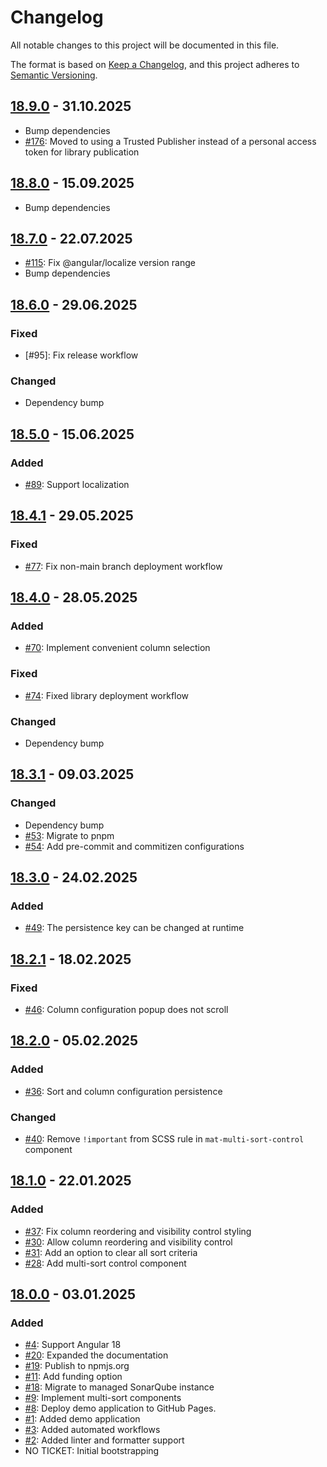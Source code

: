 # Changelog

All notable changes to this project will be documented in this file.

The format is based on [Keep a Changelog](https://keepachangelog.com/en/1.1.0/),
and this project adheres to [Semantic Versioning](https://semver.org/spec/v2.0.0.html).

## [18.9.0] - 31.10.2025

- Bump dependencies
- [#176]: Moved to using a Trusted Publisher instead of a personal access token for library publication

## [18.8.0] - 15.09.2025

- Bump dependencies

## [18.7.0] - 22.07.2025

- [#115]: Fix @angular/localize version range
- Bump dependencies

## [18.6.0] - 29.06.2025

### Fixed

- [#95]: Fix release workflow

### Changed

- Dependency bump

## [18.5.0] - 15.06.2025

### Added

- [#89]: Support localization

## [18.4.1] - 29.05.2025

### Fixed

- [#77]: Fix non-main branch deployment workflow

## [18.4.0] - 28.05.2025

### Added

- [#70]: Implement convenient column selection

### Fixed

- [#74]: Fixed library deployment workflow

### Changed

- Dependency bump

## [18.3.1] - 09.03.2025

### Changed

- Dependency bump
- [#53]: Migrate to pnpm
- [#54]: Add pre-commit and commitizen configurations

## [18.3.0] - 24.02.2025

### Added

- [#49]: The persistence key can be changed at runtime

## [18.2.1] - 18.02.2025

### Fixed

- [#46]: Column configuration popup does not scroll

## [18.2.0] - 05.02.2025

### Added

- [#36]: Sort and column configuration persistence

### Changed

- [#40]: Remove `!important` from SCSS rule in `mat-multi-sort-control` component

## [18.1.0] - 22.01.2025

### Added

- [#37]: Fix column reordering and visibility control styling
- [#30]: Allow column reordering and visibility control
- [#31]: Add an option to clear all sort criteria
- [#28]: Add multi-sort control component

## [18.0.0] - 03.01.2025

### Added

- [#4]: Support Angular 18
- [#20]: Expanded the documentation
- [#19]: Publish to npmjs.org
- [#11]: Add funding option
- [#18]: Migrate to managed SonarQube instance
- [#9]: Implement multi-sort components
- [#8]: Deploy demo application to GitHub Pages.
- [#1]: Added demo application
- [#3]: Added automated workflows
- [#2]: Added linter and formatter support
- NO TICKET: Initial bootstrapping

[Unreleased]: https://github.com/pgerke/ngx-mat-table-multi-sort/compare/v18.9.0...HEAD
[18.9.0]: https://github.com/pgerke/ngx-mat-table-multi-sort/releases/tag/18.9.0
[18.8.0]: https://github.com/pgerke/ngx-mat-table-multi-sort/releases/tag/18.8.0
[18.7.0]: https://github.com/pgerke/ngx-mat-table-multi-sort/releases/tag/18.7.0
[18.6.0]: https://github.com/pgerke/ngx-mat-table-multi-sort/releases/tag/18.6.0
[18.5.0]: https://github.com/pgerke/ngx-mat-table-multi-sort/releases/tag/18.5.0
[18.4.1]: https://github.com/pgerke/ngx-mat-table-multi-sort/releases/tag/18.4.1
[18.4.0]: https://github.com/pgerke/ngx-mat-table-multi-sort/releases/tag/18.4.0
[18.3.1]: https://github.com/pgerke/ngx-mat-table-multi-sort/releases/tag/18.3.1
[18.3.0]: https://github.com/pgerke/ngx-mat-table-multi-sort/releases/tag/18.3.0
[18.2.1]: https://github.com/pgerke/ngx-mat-table-multi-sort/releases/tag/18.2.1
[18.2.0]: https://github.com/pgerke/ngx-mat-table-multi-sort/releases/tag/18.2.0
[18.1.0]: https://github.com/pgerke/ngx-mat-table-multi-sort/releases/tag/18.1.0
[18.0.0]: https://github.com/pgerke/ngx-mat-table-multi-sort/releases/tag/18.0.0
[#176]: https://github.com/pgerke/ngx-mat-table-multi-sort/issues/176
[#115]: https://github.com/pgerke/ngx-mat-table-multi-sort/issues/115
[#89]: https://github.com/pgerke/ngx-mat-table-multi-sort/issues/89
[#77]: https://github.com/pgerke/ngx-mat-table-multi-sort/issues/77
[#70]: https://github.com/pgerke/ngx-mat-table-multi-sort/issues/70
[#74]: https://github.com/pgerke/ngx-mat-table-multi-sort/issues/74
[#53]: https://github.com/pgerke/ngx-mat-table-multi-sort/issues/53
[#54]: https://github.com/pgerke/ngx-mat-table-multi-sort/issues/54
[#49]: https://github.com/pgerke/ngx-mat-table-multi-sort/issues/49
[#46]: https://github.com/pgerke/ngx-mat-table-multi-sort/issues/46
[#36]: https://github.com/pgerke/ngx-mat-table-multi-sort/issues/36
[#40]: https://github.com/pgerke/ngx-mat-table-multi-sort/issues/40
[#37]: https://github.com/pgerke/ngx-mat-table-multi-sort/issues/37
[#30]: https://github.com/pgerke/ngx-mat-table-multi-sort/issues/30
[#31]: https://github.com/pgerke/ngx-mat-table-multi-sort/issues/31
[#28]: https://github.com/pgerke/ngx-mat-table-multi-sort/issues/28
[#4]: https://github.com/pgerke/ngx-mat-table-multi-sort/issues/4
[#20]: https://github.com/pgerke/ngx-mat-table-multi-sort/issues/20
[#19]: https://github.com/pgerke/ngx-mat-table-multi-sort/issues/19
[#11]: https://github.com/pgerke/ngx-mat-table-multi-sort/issues/11
[#18]: https://github.com/pgerke/ngx-mat-table-multi-sort/issues/18
[#9]: https://github.com/pgerke/ngx-mat-table-multi-sort/issues/9
[#8]: https://github.com/pgerke/ngx-mat-table-multi-sort/issues/8
[#1]: https://github.com/pgerke/ngx-mat-table-multi-sort/issues/1
[#3]: https://github.com/pgerke/ngx-mat-table-multi-sort/issues/3
[#2]: https://github.com/pgerke/ngx-mat-table-multi-sort/issues/2
